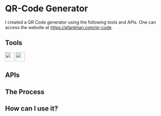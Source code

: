 # QR-Code Generator

I created a QR Code generator using the following tools and APIs. One can access the website at https://afankhan.com/qr-code.

## Tools

<p float = "left">

<img src="https://raw.githubusercontent.com/rahulbanerjee26/githubAboutMeGenerator/main/icons/html.svg" width= "30" height= "30px">

<img src="https://raw.githubusercontent.com/rahulbanerjee26/githubAboutMeGenerator/main/icons/css.svg" width= "30" height= "30px">

</p>

## APIs

## The Process

## How can I use it?
